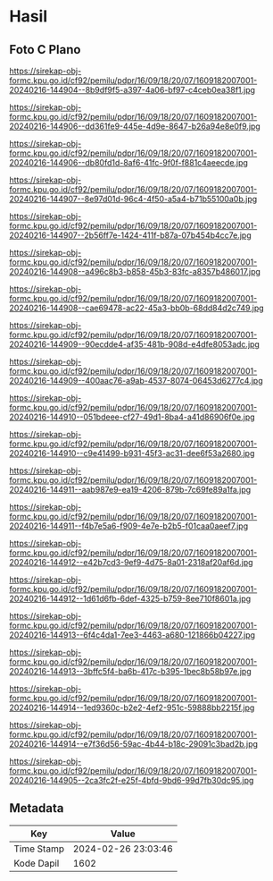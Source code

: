 # Hasil

## Foto C Plano

https://sirekap-obj-formc.kpu.go.id/cf92/pemilu/pdpr/16/09/18/20/07/1609182007001-20240216-144904--8b9df9f5-a397-4a06-bf97-c4ceb0ea38f1.jpg

https://sirekap-obj-formc.kpu.go.id/cf92/pemilu/pdpr/16/09/18/20/07/1609182007001-20240216-144906--dd361fe9-445e-4d9e-8647-b26a94e8e0f9.jpg

https://sirekap-obj-formc.kpu.go.id/cf92/pemilu/pdpr/16/09/18/20/07/1609182007001-20240216-144906--db80fd1d-8af6-41fc-9f0f-f881c4aeecde.jpg

https://sirekap-obj-formc.kpu.go.id/cf92/pemilu/pdpr/16/09/18/20/07/1609182007001-20240216-144907--8e97d01d-96c4-4f50-a5a4-b71b55100a0b.jpg

https://sirekap-obj-formc.kpu.go.id/cf92/pemilu/pdpr/16/09/18/20/07/1609182007001-20240216-144907--2b56ff7e-1424-411f-b87a-07b454b4cc7e.jpg

https://sirekap-obj-formc.kpu.go.id/cf92/pemilu/pdpr/16/09/18/20/07/1609182007001-20240216-144908--a496c8b3-b858-45b3-83fc-a8357b486017.jpg

https://sirekap-obj-formc.kpu.go.id/cf92/pemilu/pdpr/16/09/18/20/07/1609182007001-20240216-144908--cae69478-ac22-45a3-bb0b-68dd84d2c749.jpg

https://sirekap-obj-formc.kpu.go.id/cf92/pemilu/pdpr/16/09/18/20/07/1609182007001-20240216-144909--90ecdde4-af35-481b-908d-e4dfe8053adc.jpg

https://sirekap-obj-formc.kpu.go.id/cf92/pemilu/pdpr/16/09/18/20/07/1609182007001-20240216-144909--400aac76-a9ab-4537-8074-06453d6277c4.jpg

https://sirekap-obj-formc.kpu.go.id/cf92/pemilu/pdpr/16/09/18/20/07/1609182007001-20240216-144910--051bdeee-cf27-49d1-8ba4-a41d86906f0e.jpg

https://sirekap-obj-formc.kpu.go.id/cf92/pemilu/pdpr/16/09/18/20/07/1609182007001-20240216-144910--c9e41499-b931-45f3-ac31-dee6f53a2680.jpg

https://sirekap-obj-formc.kpu.go.id/cf92/pemilu/pdpr/16/09/18/20/07/1609182007001-20240216-144911--aab987e9-ea19-4206-879b-7c69fe89a1fa.jpg

https://sirekap-obj-formc.kpu.go.id/cf92/pemilu/pdpr/16/09/18/20/07/1609182007001-20240216-144911--f4b7e5a6-f909-4e7e-b2b5-f01caa0aeef7.jpg

https://sirekap-obj-formc.kpu.go.id/cf92/pemilu/pdpr/16/09/18/20/07/1609182007001-20240216-144912--e42b7cd3-9ef9-4d75-8a01-2318af20af6d.jpg

https://sirekap-obj-formc.kpu.go.id/cf92/pemilu/pdpr/16/09/18/20/07/1609182007001-20240216-144912--1d61d6fb-6def-4325-b759-8ee710f8601a.jpg

https://sirekap-obj-formc.kpu.go.id/cf92/pemilu/pdpr/16/09/18/20/07/1609182007001-20240216-144913--6f4c4da1-7ee3-4463-a680-121866b04227.jpg

https://sirekap-obj-formc.kpu.go.id/cf92/pemilu/pdpr/16/09/18/20/07/1609182007001-20240216-144913--3bffc5f4-ba6b-417c-b395-1bec8b58b97e.jpg

https://sirekap-obj-formc.kpu.go.id/cf92/pemilu/pdpr/16/09/18/20/07/1609182007001-20240216-144914--1ed9360c-b2e2-4ef2-951c-59888bb2215f.jpg

https://sirekap-obj-formc.kpu.go.id/cf92/pemilu/pdpr/16/09/18/20/07/1609182007001-20240216-144914--e7f36d56-59ac-4b44-b18c-29091c3bad2b.jpg

https://sirekap-obj-formc.kpu.go.id/cf92/pemilu/pdpr/16/09/18/20/07/1609182007001-20240216-144905--2ca3fc2f-e25f-4bfd-9bd6-99d7fb30dc95.jpg


## Metadata

| Key        | Value               |
| ---------- | ------------------- |
| Time Stamp | 2024-02-26 23:03:46 |
| Kode Dapil | 1602                |



